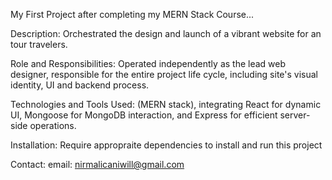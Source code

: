 My First Project after completing my MERN Stack Course...

Description:
Orchestrated the design and launch of a vibrant website for an tour travelers.

Role and Responsibilities:
Operated independently as the lead web designer, responsible for the entire project life cycle, including site's visual identity, UI and backend process.

Technologies and Tools Used: (MERN stack), integrating React for dynamic UI, Mongoose for MongoDB interaction, and Express for efficient server-side operations.

Installation:
Require appropraite dependencies to install and run this project

Contact:
email: nirmalicaniwill@gmail.com